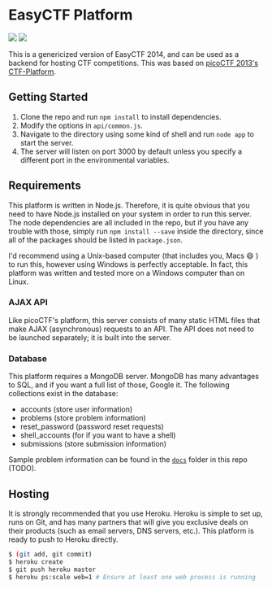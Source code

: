 # EasyCTF Platform

![](https://img.shields.io/travis/EasyCTF/CTF-Platform.svg)
![](https://img.shields.io/github/issues/EasyCTF/CTF-Platform.svg)

This is a genericized version of EasyCTF 2014, and can be used as a backend for hosting CTF competitions. This was based on [picoCTF 2013's CTF-Platform](https://github.com/picoCTF/CTF-Platform).

## Getting Started

1. Clone the repo and run `npm install` to install dependencies.
2. Modify the options in `api/common.js`.
3. Navigate to the directory using some kind of shell and run `node app` to start the server.
4. The server will listen on port 3000 by default unless you specify a different port in the environmental variables.

## Requirements

This platform is written in Node.js. Therefore, it is quite obvious that you need to have Node.js installed on your system in order to run this server. The node dependencies are all included in the repo, but if you have any trouble with those, simply run `npm install --save` inside the directory, since all of the packages should be listed in `package.json`.

I'd recommend using a Unix-based computer (that includes you, Macs :smile: ) to run this, however using Windows is perfectly acceptable. In fact, this platform was written and tested more on a Windows computer than on Linux.

### AJAX API

Like picoCTF's platform, this server consists of many static HTML files that make AJAX (asynchronous) requests to an API. The API does not need to be launched separately; it is built into the server.

### Database

This platform requires a MongoDB server. MongoDB has many advantages to SQL, and if you want a full list of those, Google it. The following collections exist in the database:

- accounts (store user information)
- problems (store problem information)
- reset_password (password reset requests)
- shell_accounts (for if you want to have a shell)
- submissions (store submission information)

Sample problem information can be found in the [`docs`](https://github.com/easyctf/ctf-platform/wiki) folder in this repo (TODO).

## Hosting
It is strongly recommended that you use Heroku. Heroku is simple to set up, runs on Git, and has many partners that will give you exclusive deals on their products (such as email servers, DNS servers, etc.). This platform is ready to push to Heroku directly.

```sh
$ (git add, git commit)
$ heroku create
$ git push heroku master
$ heroku ps:scale web=1 # Ensure at least one web process is running
```
